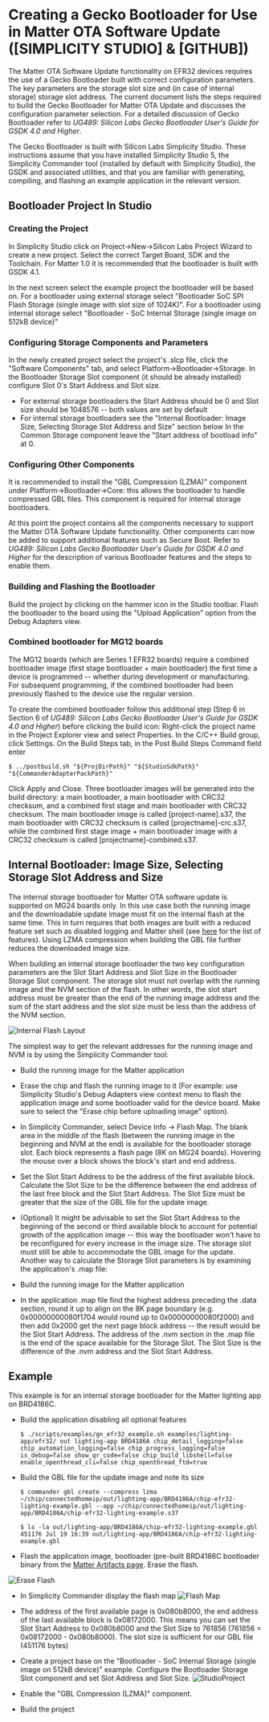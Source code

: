# Creating a Gecko Bootloader for Use in Matter OTA Software Update ([SIMPLICITY STUDIO] & [GITHUB])

The Matter OTA Software Update functionality on EFR32 devices requires the use
of a Gecko Bootloader built with correct configuration parameters. The key
parameters are the storage slot size and (in case of internal storage) storage
slot address. The current document lists the steps required to build the Gecko
Bootloader for Matter OTA Update and discusses the configuration parameter
selection. For a detailed discussion of Gecko Bootloader refer to _UG489:
Silicon Labs Gecko Bootloader User's Guide for GSDK 4.0 and Higher_.

The Gecko Bootloader is built with Silicon Labs Simplicity Studio. These
instructions assume that you have installed Simplicity Studio 5, the Simplicity
Commander tool (installed by default with Simplicity Studio), the GSDK and
associated utilities, and that you are familiar with generating, compiling, and
flashing an example application in the relevant version.

## Bootloader Project In Studio

### Creating the Project

In Simplicity Studio click on Project->New->Silicon Labs Project Wizard to
create a new project. Select the correct Target Board, SDK and the Toolchain.
For Matter 1.0 it is recommended that the bootloader is built with GSDK 4.1.

In the next screen select the example project the bootloader will be based on.
For a bootloader using external storage select "Bootloader SoC SPI Flash Storage
(single image with slot size of 1024K)". For a bootloader using internal storage
select "Bootloader - SoC Internal Storage (single image on 512kB device)"

### Configuring Storage Components and Parameters

In the newly created project select the project's .slcp file, click the
"Software Components" tab, and select Platform->Bootloader->Storage. In the
Bootloader Storage Slot component (it should be already installed) configure
Slot 0's Start Address and Slot size.

-   For external storage bootloaders the Start Address should be 0 and Slot size
    should be 1048576 -- both values are set by default
-   For internal storage bootloaders see the "Internal Bootloader: Image Size,
    Selecting Storage Slot Address and Size" section below In the Common Storage
    component leave the "Start address of bootload info" at 0.

### Configuring Other Components

It is recommended to install the "GBL Compression (LZMA)" component under
Platform->Bootloader->Core: this allows the bootloader to handle compressed GBL
files. This component is required for internal storage bootloaders.

At this point the project contains all the components necessary to support the
Matter OTA Software Update functionality. Other components can now be added to
support additional features such as Secure Boot. Refer to _UG489: Silicon Labs
Gecko Bootloader User's Guide for GSDK 4.0 and Higher_ for the description of
various Bootloader features and the steps to enable them.

### Building and Flashing the Bootloader

Build the project by clicking on the hammer icon in the Studio toolbar. Flash
the bootloader to the board using the "Upload Application" option from the Debug
Adapters view.

### Combined bootloader for MG12 boards

The MG12 boards (which are Series 1 EFR32 boards) require a combined bootloader
image (first stage bootloader + main bootloader) the first time a device is
programmed -- whether during development or manufacturing. For subsequent
programming, if the combined bootloader had been previously flashed to the
device use the regular version.

To create the combined bootloader follow this additional step (Step 6 in Section
6 of _UG489: Silicon Labs Gecko Bootloader User's Guide for GSDK 4.0 and
Higher_) before clicking the build icon: Right-click the project name in the
Project Explorer view and select Properties. In the C/C++ Build group, click
Settings. On the Build Steps tab, in the Post Build Steps Command field enter

```shell
$ ../postbuild.sh "${ProjDirPath}" "${StudioSdkPath}" "${CommanderAdapterPackPath}"
```

Click Apply and Close. Three bootloader images will be generated into the build
directory: a main bootloader, a main bootloader with CRC32 checksum, and a
combined first stage and main bootloader with CRC32 checksum. The main
bootloader image is called [project-name].s37, the main bootloader with CRC32
checksum is called [projectname]-crc.s37, while the combined first stage image +
main bootloader image with a CRC32 checksum is called
[projectname]-combined.s37.

## Internal Bootloader: Image Size, Selecting Storage Slot Address and Size

The internal storage bootloader for Matter OTA software update is supported on
MG24 boards only. In this use case both the running image and the downloadable
update image must fit on the internal flash at the same time. This in turn
requires that both images are built with a reduced feature set such as disabled
logging and Matter shell (see
[here](./OTA_SOFTWARE_UPDATE.md#Internal-Storage-Bootloader) for the list of
features). Using LZMA compression when building the GBL file further reduces the
downloaded image size.

When building an internal storage bootloader the two key configuration
parameters are the Slot Start Address and Slot Size in the Bootloader Storage
Slot component. The storage slot must not overlap with the running image and the
NVM section of the flash. In other words, the slot start address must be greater
than the end of the running image address and the sum of the start address and
the slot size must be less than the address of the NVM section.

![Internal Flash Layout](./images/InternalFlashLayout.png)

The simplest way to get the relevant addresses for the running image and NVM is
by using the Simplicity Commander tool:

-   Build the running image for the Matter application
-   Erase the chip and flash the running image to it (For example: use
    Simplicity Studio's Debug Adapters view context menu to flash the
    application image and some bootloader valid for the device board. Make sure
    to select the "Erase chip before uploading image" option).
-   In Simplicity Commander, select Device Info -> Flash Map. The blank area in
    the middle of the flash (between the running image in the beginning and NVM
    at the end) is available for the bootloader storage slot. Each block
    represents a flash page (8K on MG24 boards). Hovering the mouse over a block
    shows the block's start and end address.
-   Set the Slot Start Address to be the address of the first available block.
    Calculate the Slot Size to be the difference between the end address of the
    last free block and the Slot Start Address. The Slot Size must be greater
    that the size of the GBL file for the update image.
-   (Optional) It might be advisable to set the Slot Start Address to the
    beginning of the second or third available block to account for potential
    growth of the application image -- this way the bootloader won't have to be
    reconfigured for every increase in the image size. The storage slot must
    still be able to accommodate the GBL image for the update. Another way to
    calculate the Storage Slot parameters is by examining the application's .map
    file:

-   Build the running image for the Matter application
-   In the application .map file find the highest address preceding the .data
    section, round it up to align on the 8K page boundary (e.g.
    0x00000000080f1704 would round up to 0x00000000080f2000) and then add 0x2000
    get the next page block address -- the result would be the Slot Start
    Address. The address of the .nvm section in the .map file is the end of the
    space available for the Storage Slot. The Slot Size is the difference of the
    .nvm address and the Slot Start Address.

## Example

This example is for an internal storage bootloader for the Matter lighting app
on BRD4186C.

-   Build the application disabling all optional features

    ```shell
    $ ./scripts/examples/gn_efr32_example.sh examples/lighting-app/efr32/ out lighting-app BRD4186A chip_detail_logging=false chip_automation_logging=false chip_progress_logging=false is_debug=false show_qr_code=false chip_build_libshell=false enable_openthread_cli=false chip_openthread_ftd=true
    ```

-   Build the GBL file for the update image and note its size

    ```shell
    $ commander gbl create --compress lzma ~/chip/connectedhomeip/out/lighting-app/BRD4186A/chip-efr32-lighting-example.gbl --app ~/chip/connectedhomeip/out/lighting-app/BRD4186A/chip-efr32-lighting-example.s37
    ```

    ```shell
    $ ls -la out/lighting-app/BRD4186A/chip-efr32-lighting-example.gbl 451176 Jul 19 16:39 out/lighting-app/BRD4186A/chip-efr32-lighting-example.gbl
    ```

-   Flash the application image, bootloader (pre-built BRD4186C bootloader
    binary from the [Matter Artifacts page](../prerequisites/ARTIFACTS.md). Erase the flash.

![Erase Flash](./images/ApplicationUploadEraseFlash.png)

-   In Simplicity Commander display the flash map
    ![Flash Map](./images/CommanderFlashMap.png)

-   The address of the first available page is 0x080b8000, the end address of
    the last available block is 0x08172000. This means you can set the Slot
    Start Address to 0x080b8000 and the Slot Size to 761856 (761856 =
    0x08172000 - 0x080b8000). The slot size is sufficient for our GBL file
    (451176 bytes)
-   Create a project base on the "Bootloader - SoC Internal Storage (single
    image on 512kB device)" example. Configure the Bootloader Storage Slot
    component and set Slot Address and Slot Size.
    ![StudioProject](./images/StudioProject.png)

-   Enable the "GBL Compression (LZMA)" component.
-   Build the project
